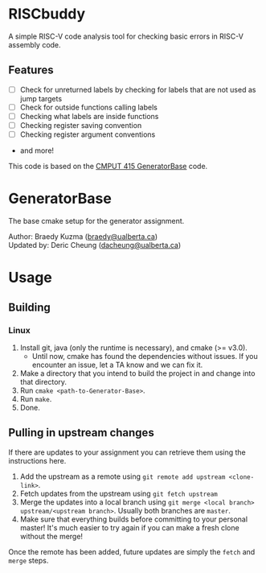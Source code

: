# RISCbuddy
A simple RISC-V code analysis tool for checking basic errors in RISC-V assembly code.

## Features
- [ ] Check for unreturned labels by checking for labels that are not used as jump targets
- [ ] Check for outside functions calling labels
- [ ] Checking what labels are inside functions
- [ ] Checking register saving convention
- [ ] Checking register argument conventions
- and more!

This code is based on the [CMPUT 415 GeneratorBase](https://github.com/cmput415/GeneratorBase) code.

# GeneratorBase
The base cmake setup for the generator assignment.

Author: Braedy Kuzma (braedy@ualberta.ca)  
Updated by: Deric Cheung (dacheung@ualberta.ca)

# Usage
## Building
### Linux
  1. Install git, java (only the runtime is necessary), and cmake (>= v3.0).
     - Until now, cmake has found the dependencies without issues. If you
       encounter an issue, let a TA know and we can fix it.
  1. Make a directory that you intend to build the project in and change into
     that directory.
  1. Run `cmake <path-to-Generator-Base>`.
  1. Run `make`.
  1. Done.

## Pulling in upstream changes
If there are updates to your assignment you can retrieve them using the
instructions here.
  1. Add the upstream as a remote using `git remote add upstream <clone-link>`.
  1. Fetch updates from the upstream using `git fetch upstream`
  1. Merge the updates into a local branch using
     `git merge <local branch> upstream/<upstream branch>`. Usually both
     branches are `master`.
  1. Make sure that everything builds before committing to your personal
     master! It's much easier to try again if you can make a fresh clone
     without the merge!

Once the remote has been added, future updates are simply the `fetch` and
`merge` steps.
